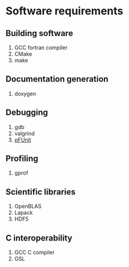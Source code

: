 # Software requirements

## Building software
1. GCC fortran compiler
1. CMake
1. make

## Documentation generation
1. doxygen

## Debugging
1. gdb
1. valgrind
1. [pFUnit](https://github.com/Goddard-Fortran-Ecosystem/pFUnit)

## Profiling
1. gprof

## Scientific libraries
1. OpenBLAS
1. Lapack
1. HDF5

## C interoperability
1. GCC C compiler
1. GSL
